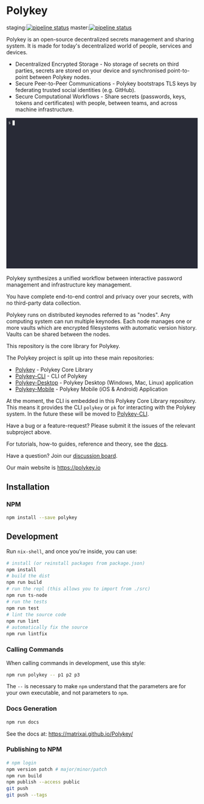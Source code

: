 # Polykey

staging:[![pipeline status](https://gitlab.com/MatrixAI/open-source/Polykey/badges/staging/pipeline.svg)](https://gitlab.com/MatrixAI/open-source/Polykey/commits/staging)
master:[![pipeline status](https://gitlab.com/MatrixAI/open-source/Polykey/badges/master/pipeline.svg)](https://gitlab.com/MatrixAI/open-source/Polykey/commits/master)

Polykey is an open-source decentralized secrets management and sharing system. It is made for today's decentralized world of people, services and devices.

* Decentralized Encrypted Storage - No storage of secrets on third parties, secrets are stored on your device and synchronised point-to-point between Polykey nodes.
* Secure Peer-to-Peer Communications - Polykey bootstraps TLS keys by federating trusted social identities (e.g. GitHub).
* Secure Computational Workflows - Share secrets (passwords, keys, tokens and certificates) with people, between teams, and across machine infrastructure.

<p align="center">
  <img src="./images/cli_demo.gif" alt="Polykey CLI Demo"/>
</p>

Polykey synthesizes a unified workflow between interactive password management and infrastructure key management.

You have complete end-to-end control and privacy over your secrets, with no third-party data collection.

Polykey runs on distributed keynodes referred to as "nodes". Any computing system can run multiple keynodes. Each node manages one or more vaults which are encrypted filesystems with automatic version history. Vaults can be shared between the nodes.

This repository is the core library for Polykey.

The Polykey project is split up into these main repositories:

* [Polykey](https://github.com/MatrixAI/Polykey) - Polykey Core Library
* [Polykey-CLI](https://github.com/MatrixAI/Polykey-CLI) - CLI of Polykey
* [Polykey-Desktop](https://github.com/MatrixAI/Polykey-Desktop) - Polykey Desktop (Windows, Mac, Linux) application
* [Polykey-Mobile](https://github.com/MatrixAI/Polykey-Mobile) - Polykey Mobile (iOS & Android) Application

At the moment, the CLI is embedded in this Polykey Core Library repository. This means it provides the CLI `polykey` or `pk` for interacting with the Polykey system. In the future these will be moved to [Polykey-CLI](https://github.com/MatrixAI/Polykey-CLI).

Have a bug or a feature-request? Please submit it the issues of the relevant subproject above.

For tutorials, how-to guides, reference and theory, see the [docs](https://polykey.io/docs).

Have a question? Join our [discussion board](https://github.com/MatrixAI/Polykey/discussions).

Our main website is https://polykey.io

## Installation

### NPM

```sh
npm install --save polykey
```

## Development

Run `nix-shell`, and once you're inside, you can use:

```sh
# install (or reinstall packages from package.json)
npm install
# build the dist
npm run build
# run the repl (this allows you to import from ./src)
npm run ts-node
# run the tests
npm run test
# lint the source code
npm run lint
# automatically fix the source
npm run lintfix
```

### Calling Commands

When calling commands in development, use this style:

```sh
npm run polykey -- p1 p2 p3
```

The `--` is necessary to make `npm` understand that the parameters are for your own executable, and not parameters to `npm`.

### Docs Generation

```sh
npm run docs
```

See the docs at: https://matrixai.github.io/Polykey/

### Publishing to NPM

```sh
# npm login
npm version patch # major/minor/patch
npm run build
npm publish --access public
git push
git push --tags
```
